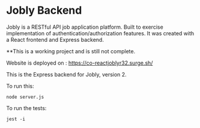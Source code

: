 # Jobly Backend

Jobly is a RESTful API job application platform. Built to exercise implementation of authentication/authorization features. It was created with a React frontend and Express backend.

**This is a working project and is still not complete. 

Website is deployed on : https://co-reactjoblyr32.surge.sh/

This is the Express backend for Jobly, version 2.

To run this:

    node server.js
    
To run the tests:

    jest -i

